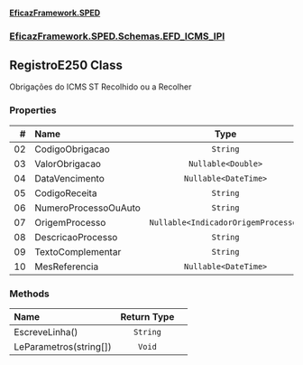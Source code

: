 #### [EficazFramework.SPED](EficazFrameworkSPED.md 'EficazFramework SPED')
### [EficazFramework.SPED.Schemas.EFD_ICMS_IPI](EficazFramework.SPED.Schemas.EFD_ICMS_IPI.md 'EficazFramework.SPED.Schemas.EFD_ICMS_IPI')

## RegistroE250 Class

Obrigações do ICMS ST Recolhido ou a Recolher
### Properties

| # | Name | Type | |
| ---: | :--- | :---: | :--- |
| 02 | CodigoObrigacao | `String` |  |
| 03 | ValorObrigacao | `Nullable<Double>` |  |
| 04 | DataVencimento | `Nullable<DateTime>` |  |
| 05 | CodigoReceita | `String` |  |
| 06 | NumeroProcessoOuAuto | `String` |  |
| 07 | OrigemProcesso | `Nullable<IndicadorOrigemProcesso>` |  |
| 08 | DescricaoProcesso | `String` |  |
| 09 | TextoComplementar | `String` |  |
| 10 | MesReferencia | `Nullable<DateTime>` |  |
### Methods

| Name | Return Type | |
| :--- | :---: | :--- |
| EscreveLinha() | `String` |  |
| LeParametros(string[]) | `Void` |  |
